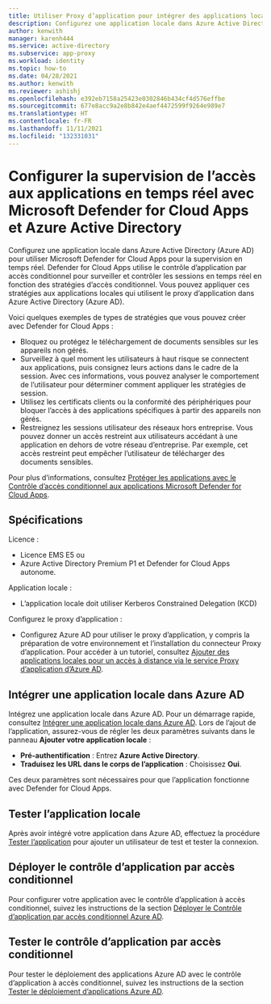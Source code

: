 ```yaml
---
title: Utiliser Proxy d’application pour intégrer des applications locales avec Defender for Cloud Apps – Azure Active Directory
description: Configurez une application locale dans Azure Active Directory pour utiliser Microsoft Defender for Cloud Apps. Utilisez le contrôle d’application par accès conditionnel Defender for Cloud Apps pour surveiller et contrôler les sessions en temps réel en fonction des stratégies d’accès conditionnel. Vous pouvez appliquer ces stratégies aux applications locales qui utilisent le proxy d’application dans Azure Active Directory (Azure AD).
author: kenwith
manager: karenh444
ms.service: active-directory
ms.subservice: app-proxy
ms.workload: identity
ms.topic: how-to
ms.date: 04/28/2021
ms.author: kenwith
ms.reviewer: ashishj
ms.openlocfilehash: e392eb7158a25423e0302846b434cf4d576effbe
ms.sourcegitcommit: 677e8acc9a2e8b842e4aef4472599f9264e989e7
ms.translationtype: HT
ms.contentlocale: fr-FR
ms.lasthandoff: 11/11/2021
ms.locfileid: "132331031"
---
```

# <a name="configure-real-time-application-access-monitoring-with-microsoft-defender-for-cloud-apps-and-azure-active-directory"></a>Configurer la supervision de l’accès aux applications en temps réel avec Microsoft Defender for Cloud Apps et Azure Active Directory
Configurez une application locale dans Azure Active Directory (Azure AD) pour utiliser Microsoft Defender for Cloud Apps pour la supervision en temps réel. Defender for Cloud Apps utilise le contrôle d’application par accès conditionnel pour surveiller et contrôler les sessions en temps réel en fonction des stratégies d’accès conditionnel. Vous pouvez appliquer ces stratégies aux applications locales qui utilisent le proxy d’application dans Azure Active Directory (Azure AD).

Voici quelques exemples de types de stratégies que vous pouvez créer avec Defender for Cloud Apps :

- Bloquez ou protégez le téléchargement de documents sensibles sur les appareils non gérés.
- Surveillez à quel moment les utilisateurs à haut risque se connectent aux applications, puis consignez leurs actions dans le cadre de la session. Avec ces informations, vous pouvez analyser le comportement de l’utilisateur pour déterminer comment appliquer les stratégies de session.
- Utilisez les certificats clients ou la conformité des périphériques pour bloquer l’accès à des applications spécifiques à partir des appareils non gérés.
- Restreignez les sessions utilisateur des réseaux hors entreprise. Vous pouvez donner un accès restreint aux utilisateurs accédant à une application en dehors de votre réseau d’entreprise. Par exemple, cet accès restreint peut empêcher l’utilisateur de télécharger des documents sensibles.

Pour plus d’informations, consultez [Protéger les applications avec le Contrôle d’accès conditionnel aux applications Microsoft Defender for Cloud Apps](/cloud-app-security/proxy-intro-aad).

## <a name="requirements"></a>Spécifications

Licence :

- Licence EMS E5 ou
- Azure Active Directory Premium P1 et Defender for Cloud Apps autonome.

Application locale :

- L’application locale doit utiliser Kerberos Constrained Delegation (KCD)

Configurez le proxy d’application :

- Configurez Azure AD pour utiliser le proxy d’application, y compris la préparation de votre environnement et l’installation du connecteur Proxy d’application. Pour accéder à un tutoriel, consultez [Ajouter des applications locales pour un accès à distance via le service Proxy d’application d’Azure AD](../app-proxy/application-proxy-add-on-premises-application.md). 

## <a name="add-on-premises-application-to-azure-ad"></a>Intégrer une application locale dans Azure AD

Intégrez une application locale dans Azure AD. Pour un démarrage rapide, consultez [Intégrer une application locale dans Azure AD](../app-proxy/application-proxy-add-on-premises-application.md#add-an-on-premises-app-to-azure-ad). Lors de l’ajout de l’application, assurez-vous de régler les deux paramètres suivants dans le panneau **Ajouter votre application locale** :

- **Pré-authentification** : Entrez **Azure Active Directory**.
- **Traduisez les URL dans le corps de l’application** : Choisissez **Oui**.

Ces deux paramètres sont nécessaires pour que l’application fonctionne avec Defender for Cloud Apps.

## <a name="test-the-on-premises-application"></a>Tester l’application locale

Après avoir intégré votre application dans Azure AD, effectuez la procédure [Tester l’application](../app-proxy/application-proxy-add-on-premises-application.md#test-the-application) pour ajouter un utilisateur de test et tester la connexion. 

## <a name="deploy-conditional-access-app-control"></a>Déployer le contrôle d’application par accès conditionnel

Pour configurer votre application avec le contrôle d’application à accès conditionnel, suivez les instructions de la section [Déployer le Contrôle d’application par accès conditionnel Azure AD](/cloud-app-security/proxy-deployment-aad).


## <a name="test-conditional-access-app-control"></a>Tester le contrôle d’application par accès conditionnel

Pour tester le déploiement des applications Azure AD avec le contrôle d’application à accès conditionnel, suivez les instructions de la section [Tester le déploiement d’applications Azure AD](/cloud-app-security/proxy-deployment-aad).
